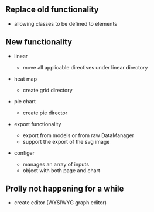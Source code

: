 ## Replace old functionality
* allowing classes to be defined to elements

## New functionality
* linear 
	* move all applicable directives under linear directory

* heat map
	* create grid directory

* pie chart
	* create pie director

* export functionality
	* export from models or from raw DataManager
	* support the export of the svg image

* configer
	* manages an array of inputs
	* object with both page and chart

## Prolly not happening for a while
* create editor (WYSIWYG graph editor)
